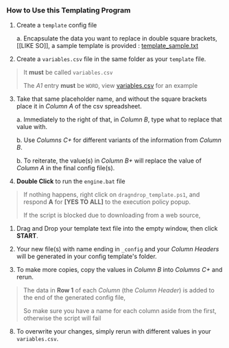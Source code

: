 
### How to Use this Templating Program

1. Create a `template` config file
   
    a. Encapsulate the data you want to replace in double square brackets, [[LIKE SO]], a sample template is provided : [template_sample.txt](https://github.com/Noxsios/Simple-Network-Template/blob/master/sample/template_sample.txt)

2. Create a `variables.csv` file in the same folder as your `template` file.

> It **must** be called `variables.csv`
>
> The *A1* entry **must** be `WORD`, view [variables.csv](https://github.com/Noxsios/Simple-Network-Template/blob/master/sample/variables.csv) for an example

3. Take that same placeholder name, and without the square brackets place it in *Column A* of the csv spreadsheet.
   
    a. Immediately to the right of that, in *Column B*, type what to replace that value with.
    
    b. Use *Columns C+* for different variants of the information from *Column B*.

    b. To reiterate, the value(s) in *Column B+* will replace the value of *Column A* in the final config file(s).

4. **Double Click** to run the `engine.bat` file

> If nothing happens, right click on `dragndrop_template.ps1`, and respond **A** for **[YES TO ALL]** to the execution policy popup.
>
> If the script is blocked due to downloading from a web source, 

1. Drag and Drop your template text file into the empty window, then click **START**.

2. Your new file(s) with name ending in `_config` and your *Column Headers* will be generated in your config template's folder.

3. To make more copies, copy the values in *Column B* into *Columns C+* and rerun.

> The data in **Row 1** of each *Column* (the *Column Header*) is added to the end of the generated config file,
> 
> So make sure you have a name for each column aside from the first, otherwise the script will fail 

8. To overwrite your changes, simply rerun with different values in your `variables.csv`.
